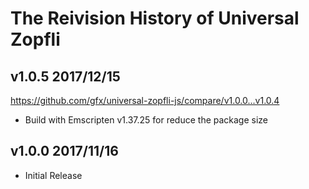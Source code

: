 
# The Reivision History of Universal Zopfli

## v1.0.5 2017/12/15

https://github.com/gfx/universal-zopfli-js/compare/v1.0.0...v1.0.4

* Build with Emscripten v1.37.25 for reduce the package size

## v1.0.0 2017/11/16

* Initial Release
